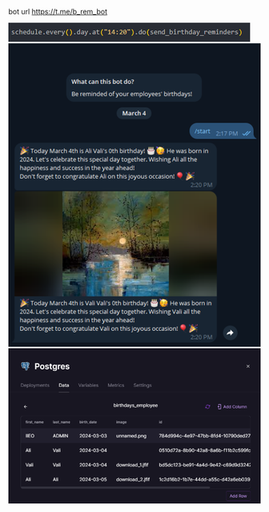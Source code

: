 bot url https://t.me/b_rem_bot

![Image 1](/git_images/image1.png?raw=true "Title")
![Image 2](/git_images/image2.png?raw=true "Title")
![Image 3](/git_images/image3.png?raw=true "Title")
